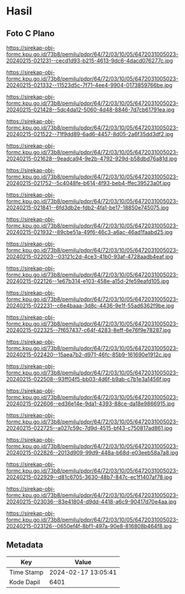 # Hasil

## Foto C Plano

https://sirekap-obj-formc.kpu.go.id/73b8/pemilu/pdpr/64/72/03/10/05/6472031005023-20240215-021231--cecd1d93-b215-4613-9dc6-4dacd076277c.jpg

https://sirekap-obj-formc.kpu.go.id/73b8/pemilu/pdpr/64/72/03/10/05/6472031005023-20240215-021332--11523d5c-7f71-4ee4-9904-0173859766be.jpg

https://sirekap-obj-formc.kpu.go.id/73b8/pemilu/pdpr/64/72/03/10/05/6472031005023-20240215-021428--5dc4da12-5060-4d48-8846-7d7cb61791ea.jpg

https://sirekap-obj-formc.kpu.go.id/73b8/pemilu/pdpr/64/72/03/10/05/6472031005023-20240215-021522--71f9dd89-6ad6-4457-8d05-2a6f35dd3df2.jpg

https://sirekap-obj-formc.kpu.go.id/73b8/pemilu/pdpr/64/72/03/10/05/6472031005023-20240215-021628--9eadca94-9e2b-4792-929d-b58dbd76a81d.jpg

https://sirekap-obj-formc.kpu.go.id/73b8/pemilu/pdpr/64/72/03/10/05/6472031005023-20240215-021752--5c4048fe-b614-4f93-beb4-ffec39523a0f.jpg

https://sirekap-obj-formc.kpu.go.id/73b8/pemilu/pdpr/64/72/03/10/05/6472031005023-20240215-021841--6fd3db2e-fdb2-4fa1-be17-18850e745075.jpg

https://sirekap-obj-formc.kpu.go.id/73b8/pemilu/pdpr/64/72/03/10/05/6472031005023-20240215-021932--89cbe51a-49f6-46c3-a6ac-46ad1faabd25.jpg

https://sirekap-obj-formc.kpu.go.id/73b8/pemilu/pdpr/64/72/03/10/05/6472031005023-20240215-022023--03121c2d-4ce3-41b0-93af-4728aadb4eaf.jpg

https://sirekap-obj-formc.kpu.go.id/73b8/pemilu/pdpr/64/72/03/10/05/6472031005023-20240215-022126--1e67b314-e103-458e-a15d-2fe59eafd105.jpg

https://sirekap-obj-formc.kpu.go.id/73b8/pemilu/pdpr/64/72/03/10/05/6472031005023-20240215-022231--c6e4baaa-3d8c-4436-9e1f-55ad6362f9be.jpg

https://sirekap-obj-formc.kpu.go.id/73b8/pemilu/pdpr/64/72/03/10/05/6472031005023-20240215-022325--7f657437-c64f-4283-8eff-6e76f9e78287.jpg

https://sirekap-obj-formc.kpu.go.id/73b8/pemilu/pdpr/64/72/03/10/05/6472031005023-20240215-022420--15aea7b2-d971-46fc-85b9-161690e1912c.jpg

https://sirekap-obj-formc.kpu.go.id/73b8/pemilu/pdpr/64/72/03/10/05/6472031005023-20240215-022508--93ff04f5-bb03-4d6f-b9ab-c7b1e3a1456f.jpg

https://sirekap-obj-formc.kpu.go.id/73b8/pemilu/pdpr/64/72/03/10/05/6472031005023-20240215-022606--ed36e14e-9da1-4393-88ce-da18e9866915.jpg

https://sirekap-obj-formc.kpu.go.id/73b8/pemilu/pdpr/64/72/03/10/05/6472031005023-20240215-022725--a027c59c-7d9d-4515-bf43-c750817ad861.jpg

https://sirekap-obj-formc.kpu.go.id/73b8/pemilu/pdpr/64/72/03/10/05/6472031005023-20240215-022826--2013d909-99d9-448a-b68d-e03eeb58a7a8.jpg

https://sirekap-obj-formc.kpu.go.id/73b8/pemilu/pdpr/64/72/03/10/05/6472031005023-20240215-022929--d81c6705-3630-48b7-847c-ec1f1407af78.jpg

https://sirekap-obj-formc.kpu.go.id/73b8/pemilu/pdpr/64/72/03/10/05/6472031005023-20240215-023036--83e41804-d9dd-4418-a6c9-90417d70e4aa.jpg

https://sirekap-obj-formc.kpu.go.id/73b8/pemilu/pdpr/64/72/03/10/05/6472031005023-20240215-023126--0650ef4f-8bf1-497a-90e8-816808b464f8.jpg


## Metadata

| Key        | Value               |
| ---------- | ------------------- |
| Time Stamp | 2024-02-17 13:05:41 |
| Kode Dapil | 6401                |



